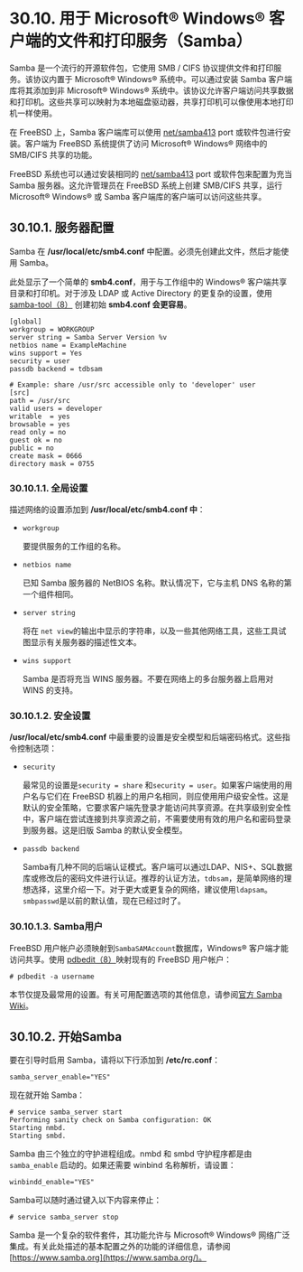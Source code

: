 # 30.10. 用于 Microsoft® Windows® 客户端的文件和打印服务（Samba）

Samba 是一个流行的开源软件包，它使用 SMB / CIFS 协议提供文件和打印服务。该协议内置于 Microsoft® Windows® 系统中。可以通过安装 Samba 客户端库将其添加到非 Microsoft® Windows® 系统中。该协议允许客户端访问共享数据和打印机。这些共享可以映射为本地磁盘驱动器，共享打印机可以像使用本地打印机一样使用。

在 FreeBSD 上，Samba 客户端库可以使用 [net/samba413](https://cgit.freebsd.org/ports/tree/net/samba413/pkg-descr) port 或软件包进行安装。客户端为 FreeBSD 系统提供了访问 Microsoft® Windows® 网络中的 SMB/CIFS 共享的功能。

FreeBSD 系统也可以通过安装相同的 [net/samba413](https://cgit.freebsd.org/ports/tree/net/samba413/pkg-descr) port 或软件包来配置为充当 Samba 服务器。这允许管理员在 FreeBSD 系统上创建 SMB/CIFS 共享，运行 Microsoft® Windows® 或 Samba 客户端库的客户端可以访问这些共享。

## 30.10.1. 服务器配置

Samba 在 **/usr/local/etc/smb4.conf** 中配置。必须先创建此文件，然后才能使用 Samba。

此处显示了一个简单的 **smb4.conf**，用于与工作组中的 Windows® 客户端共享目录和打印机。对于涉及 LDAP 或 Active Directory 的更复杂的设置，使用 [samba-tool（8）](https://www.freebsd.org/cgi/man.cgi?query=samba-tool&sektion=8&format=html) 创建初始 **smb4.conf 会更容易**。

```
[global]
workgroup = WORKGROUP
server string = Samba Server Version %v
netbios name = ExampleMachine
wins support = Yes
security = user
passdb backend = tdbsam

# Example: share /usr/src accessible only to 'developer' user
[src]
path = /usr/src
valid users = developer
writable  = yes
browsable = yes
read only = no
guest ok = no
public = no
create mask = 0666
directory mask = 0755
```

### 30.10.1.1. 全局设置

描述网络的设置添加到 **/usr/local/etc/smb4.conf 中**：

- `workgroup`

  要提供服务的工作组的名称。

- `netbios name`

  已知 Samba 服务器的 NetBIOS 名称。默认情况下，它与主机 DNS 名称的第一个组件相同。

- `server string`

  将在 `net view`的输出中显示的字符串，以及一些其他网络工具，这些工具试图显示有关服务器的描述性文本。

- `wins support`

  Samba 是否将充当 WINS 服务器。不要在网络上的多台服务器上启用对 WINS 的支持。

### 30.10.1.2. 安全设置

**/usr/local/etc/smb4.conf** 中最重要的设置是安全模型和后端密码格式。这些指令控制选项：

- `security`

  最常见的设置是`security = share` 和`security = user`。如果客户端使用的用户名与它们在 FreeBSD 机器上的用户名相同，则应使用用户级安全性。这是默认的安全策略，它要求客户端先登录才能访问共享资源。在共享级别安全性中，客户端在尝试连接到共享资源之前，不需要使用有效的用户名和密码登录到服务器。这是旧版 Samba 的默认安全模型。

- `passdb backend`

  Samba有几种不同的后端认证模式。客户端可以通过LDAP、NIS+、SQL数据库或修改后的密码文件进行认证。推荐的认证方法，`tdbsam`，是简单网络的理想选择，这里介绍一下。对于更大或更复杂的网络，建议使用`ldapsam`。`smbpasswd`是以前的默认值，现在已经过时了。

### 30.10.1.3. Samba用户

FreeBSD 用户帐户必须映射到`SambaSAMAccount`数据库，Windows® 客户端才能访问共享。使用 [pdbedit（8）](https://www.freebsd.org/cgi/man.cgi?query=pdbedit&sektion=8&format=html)映射现有的 FreeBSD 用户帐户：

```
# pdbedit -a username
```

本节仅提及最常用的设置。有关可用配置选项的其他信息，请参阅[官方 Samba Wiki](https://wiki.samba.org/)。

## 30.10.2. 开始Samba

要在引导时启用 Samba，请将以下行添加到 **/etc/rc.conf**：

```
samba_server_enable="YES"
```

现在就开始 Samba：

```
# service samba_server start
Performing sanity check on Samba configuration: OK
Starting nmbd.
Starting smbd.
```

Samba 由三个独立的守护进程组成。nmbd 和 smbd 守护程序都是由`samba_enable` 启动的。如果还需要 winbind 名称解析，请设置：

```
winbindd_enable="YES"
```

Samba可以随时通过键入以下内容来停止：

```
# service samba_server stop
```

Samba 是一个复杂的软件套件，其功能允许与 Microsoft® Windows® 网络广泛集成。有关此处描述的基本配置之外的功能的详细信息，请参阅 [https://www.samba.org](https://www.samba.org/)。
